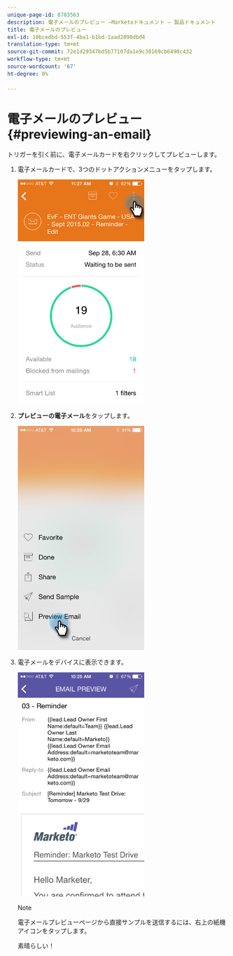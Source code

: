 ```yaml
---
unique-page-id: 8783563
description: 電子メールのプレビュー —Marketoドキュメント — 製品ドキュメント
title: 電子メールのプレビュー
exl-id: 10bcedbd-553f-4ba1-b1bd-1aad2890dbd4
translation-type: tm+mt
source-git-commit: 72e1d29347bd5b77107da1e9c30169cb6490c432
workflow-type: tm+mt
source-wordcount: '67'
ht-degree: 0%

---
```


# 電子メールのプレビュー{#previewing-an-email}

トリガーを引く前に、電子メールカードを右クリックしてプレビューします。

1. 電子メールカードで、3つのドットアクションメニューをタップします。

   ![](assets/image2015-9-25-11-3a30-3a52.png)

1. **プレビューの電子メール**&#x200B;をタップします。

   ![](assets/image2015-7-14-16-3a42-3a21.png)

1. 電子メールをデバイスに表示できます。

   ![](assets/image2015-9-25-11-3a23-3a42.png)

   >[!NOTE]
   >
   >電子メールプレビューページから直接サンプルを送信するには、右上の紙機アイコンをタップします。

   素晴らしい！
